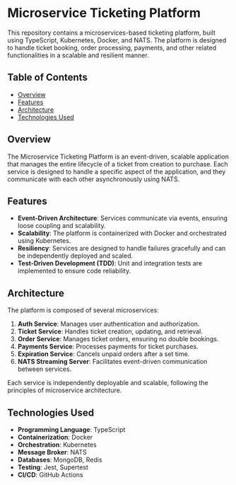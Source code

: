 # Microservice Ticketing Platform

This repository contains a microservices-based ticketing platform, built using TypeScript, Kubernetes, Docker, and NATS. The platform is designed to handle ticket booking, order processing, payments, and other related functionalities in a scalable and resilient manner.

## Table of Contents

- [Overview](#overview)
- [Features](#features)
- [Architecture](#architecture)
- [Technologies Used](#technologies-used)

## Overview

The Microservice Ticketing Platform is an event-driven, scalable application that manages the entire lifecycle of a ticket from creation to purchase. Each service is designed to handle a specific aspect of the application, and they communicate with each other asynchronously using NATS.

## Features

- **Event-Driven Architecture**: Services communicate via events, ensuring loose coupling and scalability.
- **Scalability**: The platform is containerized with Docker and orchestrated using Kubernetes.
- **Resiliency**: Services are designed to handle failures gracefully and can be independently deployed and scaled.
- **Test-Driven Development (TDD)**: Unit and integration tests are implemented to ensure code reliability.

## Architecture

The platform is composed of several microservices:

1. **Auth Service**: Manages user authentication and authorization.
2. **Ticket Service**: Handles ticket creation, updating, and retrieval.
3. **Order Service**: Manages ticket orders, ensuring no double bookings.
4. **Payments Service**: Processes payments for ticket purchases.
5. **Expiration Service**: Cancels unpaid orders after a set time.
6. **NATS Streaming Server**: Facilitates event-driven communication between services.

Each service is independently deployable and scalable, following the principles of microservice architecture.

## Technologies Used

- **Programming Language**: TypeScript
- **Containerization**: Docker
- **Orchestration**: Kubernetes
- **Message Broker**: NATS
- **Databases**: MongoDB, Redis
- **Testing**: Jest, Supertest
- **CI/CD**: GitHub Actions
